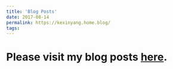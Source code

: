 ```yaml
---
title: 'Blog Posts'
date: 2017-08-14
permalink: https://kexinyang.home.blog/
tags:
---
```


Please visit my blog posts [here](https://kexinyang.home.blog/).
======
